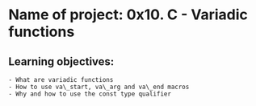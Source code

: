 # Name of project: 0x10. C - Variadic functions
## Learning objectives:
	- What are variadic functions
	- How to use va\_start, va\_arg and va\_end macros
	- Why and how to use the const type qualifier
